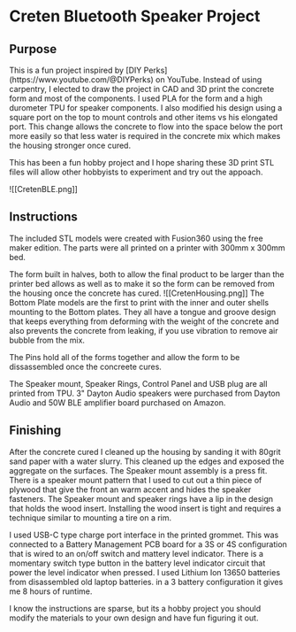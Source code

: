 <h1>Creten Bluetooth Speaker Project</h1>
<h2>Purpose</h2>
This is a fun project inspired by [DIY Perks] (https://www.youtube.com/@DIYPerks) on YouTube.  Instead of using carpentry, I elected to draw the project in CAD and 3D print the concrete form and most of the components.  I used PLA for the form and a high durometer TPU for speaker components. 
I also modified his design using a square port on the top to mount controls and other items vs his elongated port.  This change allows the concrete to flow into the space below the port more easily so that less water is required in the concrete mix which makes the housing stronger once cured.

This has been a fun hobby project and I hope sharing these 3D print STL files will allow other hobbyists to experiment and try out the appoach. 

![[CretenBLE.png]]

<h2>Instructions</h2>
The included STL models were created with Fusion360 using the free maker edition. 
The parts were all printed on a printer with 300mm x 300mm bed. 

The form built in halves, both to allow the final product to be larger than the printer bed allows as well as to make it so the form can be removed from the housing once the concrete has cured.
![[CretenHousing.png]]
The Bottom Plate models are the first to print with the inner and outer shells mounting to the Bottom plates.  They all have a tongue and groove design that keeps everything from deforming with the weight of the concrete and also prevents the concrete from leaking, if you use vibration to remove air bubble from the mix.  

The Pins hold all of the forms together and allow the form to be dissassembled once the concreete cures. 

The Speaker mount, Speaker Rings, Control Panel and USB plug are all printed from TPU.  3" Dayton Audio speakers were purchased from Dayton Audio and 50W BLE amplifier board purchased on Amazon. 

<h2>Finishing</h2>
After the concrete cured I cleaned up the housing by sanding it with 80grit sand paper with a water slurry.  This cleaned up the edges and exposed the aggregate on the surfaces.  The Speaker mount assembly is a press fit.  There is a speaker mount pattern that I used to cut out a thin piece of plywood that give the front an warm accent and hides the speaker fasteners. The Speaker mount and speaker rings have a lip in the design that holds the wood insert.  Installing the wood insert is tight and requires a technique similar to mounting a tire on a rim.  

I used USB-C type charge port interface in the printed grommet.  This was connected to a Battery Management PCB board for a 3S or 4S configuration that is wired to an on/off switch and mattery level indicator.  There is a momentary switch type button in the battery level indicator circuit that power the level indicator when pressed.   I used Lithium Ion 13650 batteries from disassembled old laptop batteries.  in a 3 battery configuration it gives me 8 hours of runtime. 

I know the instructions are sparse, but its a hobby project you should modify the materials to your own design and have fun figuring it out.  